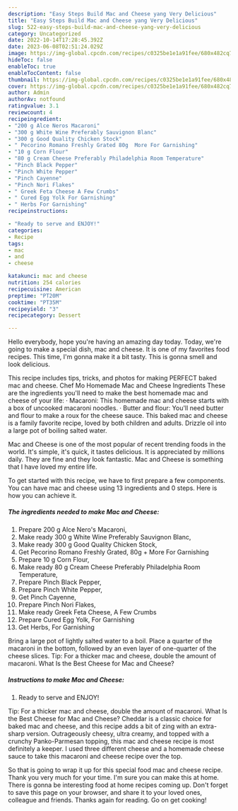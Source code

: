 ```yaml
---
description: "Easy Steps Build Mac and Cheese yang Very Delicious"
title: "Easy Steps Build Mac and Cheese yang Very Delicious"
slug: 522-easy-steps-build-mac-and-cheese-yang-very-delicious
category: Uncategorized
date: 2022-10-14T17:28:45.392Z
date: 2023-06-08T02:51:24.029Z
image: https://img-global.cpcdn.com/recipes/c0325be1e1a91fee/680x482cq70/mac-and-cheese-recipe-main-photo.jpg
hideToc: false
enableToc: true
enableTocContent: false
thumbnail: https://img-global.cpcdn.com/recipes/c0325be1e1a91fee/680x482cq70/mac-and-cheese-recipe-main-photo.jpg
cover: https://img-global.cpcdn.com/recipes/c0325be1e1a91fee/680x482cq70/mac-and-cheese-recipe-main-photo.jpg
author: Admin
authorAv: notfound
ratingvalue: 3.1
reviewcount: 4
recipeingredient:
- "200 g Alce Neros Macaroni"
- "300 g White Wine Preferably Sauvignon Blanc"
- "300 g Good Quality Chicken Stock"
- " Pecorino Romano Freshly Grated 80g  More For Garnishing"
- "10 g Corn Flour"
- "80 g Cream Cheese Preferably Philadelphia Room Temperature"
- "Pinch Black Pepper"
- "Pinch White Pepper"
- "Pinch Cayenne"
- "Pinch Nori Flakes"
- " Greek Feta Cheese A Few Crumbs"
- " Cured Egg Yolk For Garnishing"
- " Herbs For Garnishing"
recipeinstructions:

- "Ready to serve and ENJOY!"
categories:
- Recipe
tags:
- mac
- and
- cheese

katakunci: mac and cheese 
nutrition: 254 calories
recipecuisine: American
preptime: "PT20M"
cooktime: "PT35M"
recipeyield: "3"
recipecategory: Dessert

---
```



Hello everybody, hope you're having an amazing day today. Today, we're going to make a special dish, mac and cheese. It is one of my favorites food recipes. This time, I'm gonna make it a bit tasty. This is gonna smell and look delicious.

This recipe includes tips, tricks, and photos for making PERFECT baked mac and cheese. Chef Mo Homemade Mac and Cheese Ingredients These are the ingredients you&#39;ll need to make the best homemade mac and cheese of your life: · Macaroni: This homemade mac and cheese starts with a box of uncooked macaroni noodles. · Butter and flour: You&#39;ll need butter and flour to make a roux for the cheese sauce. This baked mac and cheese is a family favorite recipe, loved by both children and adults. Drizzle oil into a large pot of boiling salted water.

Mac and Cheese is one of the most popular of recent trending foods in the world. It's simple, it's quick, it tastes delicious. It is appreciated by millions daily. They are fine and they look fantastic. Mac and Cheese is something that I have loved my entire life.


To get started with this recipe, we have to first prepare a few components. You can have mac and cheese using 13 ingredients and 0 steps. Here is how you can achieve it.

<!--inarticleads1-->

##### The ingredients needed to make Mac and Cheese:

1. Prepare 200 g Alce Nero&#39;s Macaroni,
1. Make ready 300 g White Wine Preferably Sauvignon Blanc,
1. Make ready 300 g Good Quality Chicken Stock,
1. Get  Pecorino Romano Freshly Grated, 80g + More For Garnishing
1. Prepare 10 g Corn Flour,
1. Make ready 80 g Cream Cheese Preferably Philadelphia Room Temperature,
1. Prepare Pinch Black Pepper,
1. Prepare Pinch White Pepper,
1. Get Pinch Cayenne,
1. Prepare Pinch Nori Flakes,
1. Make ready  Greek Feta Cheese, A Few Crumbs
1. Prepare  Cured Egg Yolk, For Garnishing
1. Get  Herbs, For Garnishing


Bring a large pot of lightly salted water to a boil. Place a quarter of the macaroni in the bottom, followed by an even layer of one-quarter of the cheese slices. Tip: For a thicker mac and cheese, double the amount of macaroni. What Is the Best Cheese for Mac and Cheese? 

<!--inarticleads2-->

##### Instructions to make Mac and Cheese:


1. Ready to serve and ENJOY!

Tip: For a thicker mac and cheese, double the amount of macaroni. What Is the Best Cheese for Mac and Cheese? Cheddar is a classic choice for baked mac and cheese, and this recipe adds a bit of zing with an extra-sharp version. Outrageously cheesy, ultra creamy, and topped with a crunchy Panko-Parmesan topping, this mac and cheese recipe is most definitely a keeper. I used three different cheese and a homemade cheese sauce to take this macaroni and cheese recipe over the top. 

So that is going to wrap it up for this special food mac and cheese recipe. Thank you very much for your time. I'm sure you can make this at home. There is gonna be interesting food at home recipes coming up. Don't forget to save this page on your browser, and share it to your loved ones, colleague and friends. Thanks again for reading. Go on get cooking!
